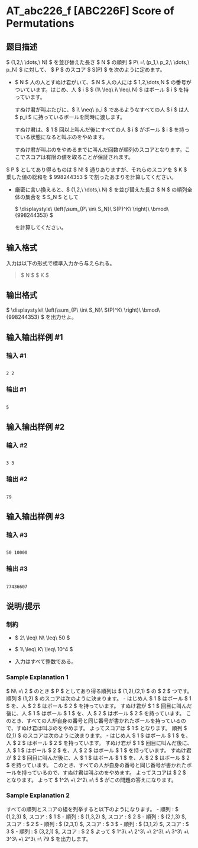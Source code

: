# AT_abc226_f [ABC226F] Score of Permutations

## 题目描述

[problemUrl]: https://atcoder.jp/contests/abc226/tasks/abc226_f

$ (1,2,\ \dots,\ N) $ を並び替えた長さ $ N $ の順列 $ P\ =\ (p_1,\ p_2,\ \dots,\ p_N) $ に対して、 $ P $ のスコア $ S(P) $ を次のように定めます。

- $ N $ 人の人とすぬけ君がいて、$ N $ 人の人には $ 1,2,\dots,N $ の番号がついています。はじめ、人 $ i $ $ (1\ \leq\ i\ \leq\ N) $ はボール $ i $ を持っています。  
   すぬけ君が叫ぶたびに、$ i\ \neq\ p_i $ であるようなすべての人 $ i $ は人 $ p_i $ に持っているボールを同時に渡します。  
   すぬけ君は、$ 1 $ 回以上叫んだ後にすべての人 $ i $ がボール $ i $ を持っている状態になると叫ぶのをやめます。  
   すぬけ君が叫ぶのをやめるまでに叫んだ回数が順列のスコアとなります。ここでスコアは有限の値を取ることが保証されます。

$ P $ としてあり得るものは $ N! $ 通りありますが、それらのスコアを $ K $ 乗した値の総和を $ 998244353 $ で割ったあまりを計算してください。

- 厳密に言い換えると、$ (1,2,\ \dots,\ N) $ を並び替えた長さ $ N $ の順列全体の集合を $ S_N $ として
  
  $ \displaystyle\ \left(\sum_{P\ \in\ S_N}\ S(P)^K\ \right)\ \bmod\ {998244353} $
  
  を計算してください。

## 输入格式

入力は以下の形式で標準入力から与えられる。

> $ N $ $ K $

## 输出格式

$ \displaystyle\ \left(\sum_{P\ \in\ S_N}\ S(P)^K\ \right)\ \bmod\ {998244353} $ を出力せよ。

## 输入输出样例 #1

### 输入 #1

```
2 2
```

### 输出 #1

```
5
```

## 输入输出样例 #2

### 输入 #2

```
3 3
```

### 输出 #2

```
79
```

## 输入输出样例 #3

### 输入 #3

```
50 10000
```

### 输出 #3

```
77436607
```

## 说明/提示

### 制約

- $ 2\ \leq\ N\ \leq\ 50 $
- $ 1\ \leq\ K\ \leq\ 10^4 $
- 入力はすべて整数である。

### Sample Explanation 1

$ N\ =\ 2 $ のとき $ P $ としてあり得る順列は $ (1,2),(2,1) $ の $ 2 $ つです。 順列 $ (1,2) $ のスコアは次のように決まります。 - はじめ人 $ 1 $ はボール $ 1 $ を、人 $ 2 $ はボール $ 2 $ を持っています。 すぬけ君が $ 1 $ 回目に叫んだ後に、人 $ 1 $ はボール $ 1 $ を、人 $ 2 $ はボール $ 2 $ を持っています。 このとき、すべての人が自身の番号と同じ番号が書かれたボールを持っているので、すぬけ君は叫ぶのをやめます。 よってスコアは $ 1 $ となります。 順列 $ (2,1) $ のスコアは次のように決まります。 - はじめ人 $ 1 $ はボール $ 1 $ を、人 $ 2 $ はボール $ 2 $ を持っています。 すぬけ君が $ 1 $ 回目に叫んだ後に、人 $ 1 $ はボール $ 2 $ を、人 $ 2 $ はボール $ 1 $ を持っています。 すぬけ君が $ 2 $ 回目に叫んだ後に、人 $ 1 $ はボール $ 1 $ を、人 $ 2 $ はボール $ 2 $ を持っています。 このとき、すべての人が自身の番号と同じ番号が書かれたボールを持っているので、すぬけ君は叫ぶのをやめます。 よってスコアは $ 2 $ となります。 よって $ 1^2\ +\ 2^2\ =\ 5 $ がこの問題の答えになります。

### Sample Explanation 2

すべての順列とスコアの組を列挙すると以下のようになります。 - 順列 : $ (1,2,3) $, スコア : $ 1 $ - 順列 : $ (1,3,2) $, スコア : $ 2 $ - 順列 : $ (2,1,3) $, スコア : $ 2 $ - 順列 : $ (2,3,1) $, スコア : $ 3 $ - 順列 : $ (3,1,2) $, スコア : $ 3 $ - 順列 : $ (3,2,1) $, スコア : $ 2 $ よって $ 1^3\ +\ 2^3\ +\ 2^3\ +\ 3^3\ +\ 3^3\ +\ 2^3\ =\ 79 $ を出力します。